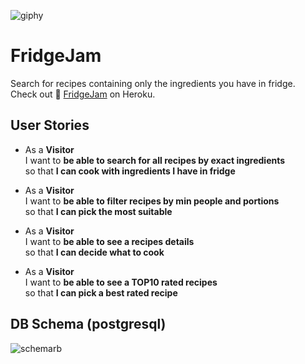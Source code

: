 ![giphy](https://user-images.githubusercontent.com/12958182/134681822-5b989133-eb4e-4cba-a76f-6ca92be1a838.gif)

# FridgeJam

Search for recipes containing only the ingredients you have in fridge.\
Check out 🍴 [FridgeJam] on Heroku.

## User Stories

- As a **Visitor**\
  I want to **be able to search for all recipes by exact ingredients**\
  so that **I can cook with ingredients I have in fridge**
  
- As a **Visitor**\
  I want to **be able to filter recipes by min people and portions**\
  so that **I can pick the most suitable**

- As a **Visitor**\
  I want to **be able to see a recipes details**\
  so that **I can decide what to cook**

- As a **Visitor**\
  I want to **be able to see a TOP10 rated recipes**\
  so that **I can pick a best rated recipe**



## DB Schema (postgresql)

![schemarb](https://user-images.githubusercontent.com/12958182/134682570-956bf8a7-0bee-40e1-9fd2-9b63445704c7.png)


[//]: # (Reference links)
   [FridgeJam]: <https://morning-ocean-80919.herokuapp.com>

